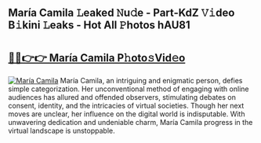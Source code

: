 ## María Camila 𝙻eaked 𝙽u𝚍e - Part-KdZ 𝚅𝚒deo B𝚒kini 𝙻eaks - Hot All 𝙿hotos hAU81

# <h2><a href="http://ld1f48.urlbe.top/?page=Mar%c3%ada+Camila">🔗🔗👉👉 María Camila P𝚑oto𝚜Vid𝚎o</a></h2>

[![María Camila](https://i.imgur.com/eBuTRDB.gif)](http://ld1f48.urlbe.top/?page=Mar%c3%ada+Camila)
María Camila, an intriguing and enigmatic person, defies simple categorization. Her unconventional method of engaging with online audiences has allured and offended observers, stimulating debates on consent, identity, and the intricacies of virtual societies. Though her next moves are unclear, her influence on the digital world is indisputable. With unwavering dedication and undeniable charm, María Camila progress in the virtual landscape is unstoppable.

